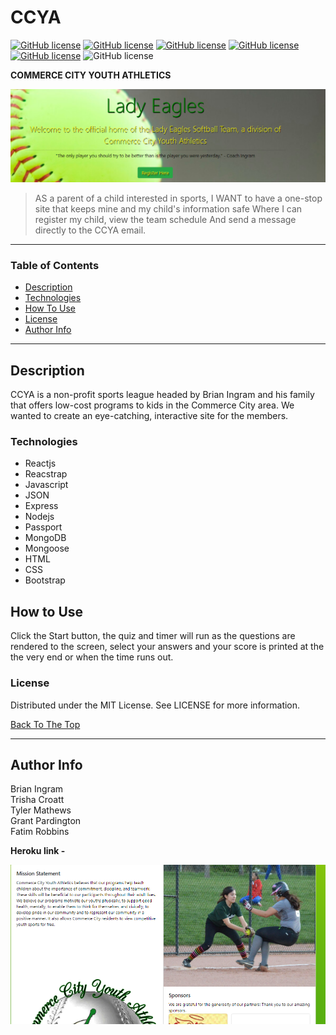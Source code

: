 # CCYA 

[![GitHub license](https://img.shields.io/badge/Developed%20by-%40TLCroatt-green)](https://github.com/TLCroatt)
[![GitHub license](https://img.shields.io/badge/%40ingrambc-yellow)](https://github.com/ingrambc)
[![GitHub license](https://img.shields.io/badge/%40Melodie15-purple)](https://github.com/Melodie15)
[![GitHub license](https://img.shields.io/badge/%40gpardington-red)](https://github.com/gpardington)
[![GitHub license](https://img.shields.io/badge/%40mrmathews08-orange)](https://github.com/mrmathews08)
![GitHub license](https://img.shields.io/badge/license-MIT-blue.svg)

**COMMERCE CITY YOUTH ATHLETICS**

<img src="./client/src/assets/projectscreenshot2.png" alt="project image">

> AS a parent of a child interested in sports,
  I WANT to have a one-stop site that keeps mine and my child's information safe
  Where I can register my child, view the team schedule
  And send a message directly to the CCYA email.

---

### Table of Contents

- [Description](#description)
- [Technologies](#technologies)
- [How To Use](#how-to-use)
- [License](#license)
- [Author Info](#author-info)

---

## Description

  CCYA is a non-profit sports league headed by Brian Ingram and his family that offers low-cost programs to kids in the Commerce City area. We wanted to create an eye-catching, interactive site for the members. 

### Technologies

- Reactjs
- Reacstrap
- Javascript
- JSON
- Express
- Nodejs
- Passport
- MongoDB
- Mongoose
- HTML
- CSS
- Bootstrap

## How to Use

Click the Start button, the quiz and timer will run as the questions are rendered to the screen, select your answers and your score is printed at the the very end or when the time runs out.

### License

Distributed under the MIT License. See LICENSE for more information.

[Back To The Top](#ccya)

---

## Author Info

Brian Ingram\
Trisha Croatt\
Tyler Mathews\
Grant Pardington\
Fatim Robbins

**Heroku link -** 

<img src="./client/src/assets/projectscreenshot.png" alt="project image">

